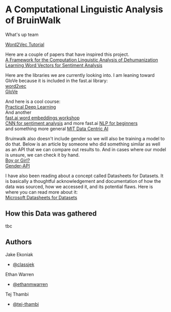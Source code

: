 # A Computational Linguistic Analysis of BruinWalk

What's up team   
  
[Word2Vec Tutorial](https://www.tensorflow.org/tutorials/text/word2vec)  




Here are a couple of papers that have inspired this project.  
[A Framework for the Computation Linguistic Analysis of Dehumanization](https://www.ncbi.nlm.nih.gov/pmc/articles/PMC7861242/)  
[Learning Word Vectors for Sentiment Analysis](https://ai.stanford.edu/~ang/papers/acl11-WordVectorsSentimentAnalysis.pdf)


Here are the libraries we are currently looking into. I am leaning toward GloVe because it is included in the fast.ai library:   
[word2vec](https://radimrehurek.com/gensim/models/word2vec.html)    
[GloVe](https://nlp.stanford.edu/projects/glove/) 


And here is a cool course:  
[Practical Deep Learning](https://course.fast.ai/)  
And another  
[fast.ai word embeddings workshop](https://www.youtube.com/watch?v=25nC0n9ERq4)     
[CNN for sentiment analysis](https://machinelearningmastery.com/develop-word-embedding-model-predicting-movie-review-sentiment/) 
and more fast.ai 
[NLP for beginners](https://www.kaggle.com/code/jhoward/getting-started-with-nlp-for-absolute-beginners)  
and something more general
[MIT Data Centric AI](https://dcai.csail.mit.edu/)  



Bruinwalk also doesn't include gender so we will also be training a model to do that. Below is an article by someone who did something similar as well as an API that we can compare out results to. And in cases where our model is unsure, we can check it by hand.  
[Boy or Girl?](https://towardsdatascience.com/boy-or-girl-a-machine-learning-web-app-to-detect-gender-from-name-16dc0331716c)  
[Gender-API](gender-api.com)

I have also been reading about a concept called Datasheets for Datasets. It is basically a thoughtful acknowledgement and documentation of how the data was sourced, how we accessed it, and its potential flaws. Here is where you can read more about it:     
[Microsoft Datasheets for Datasets](https://www.microsoft.com/en-us/research/project/datasheets-for-datasets/)

## How this Data was gathered
tbc


## Authors

Jake Ekoniak  
- [@classjek](https://www.github.com/classjek)

Ethan Warren    
- [@ethanmwarren](https://www.github.com/classjek)

Tej Thambi   
- [@tej-thambi](https://www.github.com/tej-thambi)
